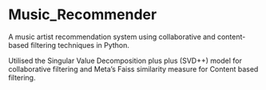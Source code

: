 # Music_Recommender
A music artist recommendation system using collaborative and content-based filtering
techniques in Python.

Utilised the Singular Value Decomposition plus plus (SVD++) model for collaborative filtering and
Meta’s Faiss similarity measure for Content based filtering.
